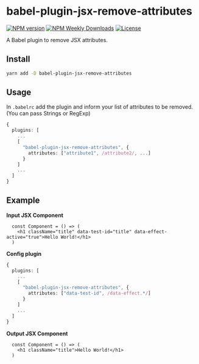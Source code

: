babel-plugin-jsx-remove-attributes
===========

[![NPM version](https://badgen.net/npm/v/babel-plugin-jsx-remove-attributes)](https://www.npmjs.com/package/babel-plugin-jsx-remove-attributes)
[![NPM Weekly Downloads](https://badgen.net/npm/dw/babel-plugin-jsx-remove-attributes)](https://www.npmjs.com/package/babel-plugin-jsx-remove-attributes)
[![License](https://badgen.net/npm/license/babel-plugin-jsx-remove-attributes)](https://www.npmjs.com/package/babel-plugin-jsx-remove-attributes)

A Babel plugin to remove JSX attributes.

## Install

```bash
yarn add -D babel-plugin-jsx-remove-attributes
```

## Usage

In `.babelrc` add the plugin and inform your list of attributes to be removed. (You can pass Strings or RegExp)

```ts
{
  plugins: [
    ...
    [
      "babel-plugin-jsx-remove-attributes", {
        attributes: ["attribute1", /attribute2/, ...]
      }
    ] 
    ...
  ]
}
```

## Example

**Input JSX Component**

```tsx
  const Component = () => (
    <h1 className="title" data-test-id="title" data-effect-active="true">Hello World!</h1>
  )
```

**Config plugin**

```ts
{
  plugins: [
    ...
    [
      "babel-plugin-jsx-remove-attributes", {
        attributes: ["data-test-id", /data-effect.*/]
      }
    ] 
    ...
  ]
}
```

**Output JSX Component**

```tsx
  const Component = () => (
    <h1 className="title">Hello World!</h1>
  )
```
